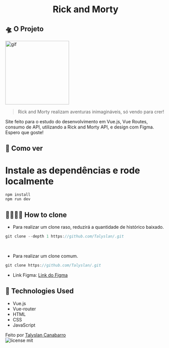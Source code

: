 <h1 align="center"> Rick and Morty </h1>

<!--
<img height="500" src="" alt="Layout no Computador" />
<img height="500" src="" alt="Layout no Celular" />
-->

## 🛸 O Projeto
<img height="200" src="https://github.com/Talyslan/rick-and-morty/assets/78499700/51ae8876-1638-49d6-95fc-2374255b43a7" alt="gif" />

<blockquote>Rick and Morty realizam aventuras inimagináveis, só vendo para crer!</blockquote>

<p>
    Site feito para o estudo do desenvolvimento em Vue.js, Vue Routes, consumo de API, utilizando a Rick and Morty API, e design com Figma. Espero que goste! 
</p>

## 📌 Como ver
# Instale as dependências e rode localmente
```
npm install
npm run dev
```
<!-- 
### Compiles and minifies for production
```
npm run build
```

### Lints and fixes files
```
npm run lint
```

### Customize configuration
See [Configuration Reference](https://cli.vuejs.org/config/).
 
O projeto está hospedado no GitHub Pages:
[Rick and Morty](https://talyslan.github.io/nome/) 
-->

## 👨‍👩‍👧‍👦 How to clone
- Para realizar um clone raso, reduzirá a quantidade de histórico baixado.
```javascript
git clone --depth 1 https://github.com/Talyslan/.git
```
<br>

- Para realizar um clone comum.
```javascript
git clone https://github.com/Talyslan/.git
```

- Link Figma: 
<a href="https://www.figma.com/design/1zoaZnbuxVuQytd05ZZdWU/Rick-and-Morty-%7C-Web?node-id=0-1&t=2TonGks3EnOEjBr3-0">Link do Figma</a>

## 🚀 Technologies Used

- Vue.js
- Vue-router
- HTML
- CSS
- JavaScript

Feito por <a href="https://github.com/Talyslan">Talyslan Canabarro</a>
<br/>
<img src="https://img.shields.io/badge/license-MIT-8A2BE2" alt="license mit" />
